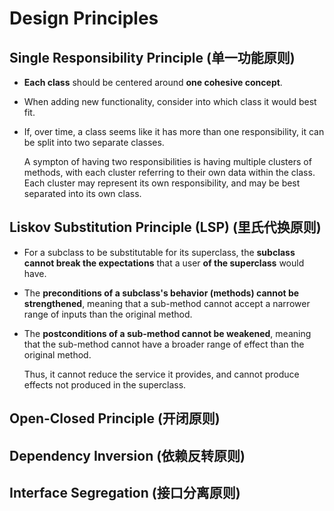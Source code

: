# Design Principles

## Single Responsibility Principle (单一功能原则)

* **Each class** should be centered around **one cohesive concept**.

* When adding new functionality, consider into which class it would best fit.

* If, over time, a class seems like it has more than one responsibility, it can be split into two separate classes.

  A sympton of having two responsibilities is having multiple clusters of methods, with each cluster referring to their own data within the class. Each cluster may represent its own responsibility, and may be best separated into its own class.

## Liskov Substitution Principle (LSP) (里氏代换原则)

* For a subclass to be substitutable for its superclass, the **subclass cannot break the expectations** that a user **of the superclass** would have.

* The **preconditions of a subclass's behavior (methods) cannot be strengthened**, meaning that a sub-method cannot accept a narrower range of inputs than the original method.

* The **postconditions of a sub-method cannot be weakened**, meaning that the sub-method cannot have a broader range of effect than the original method.

  Thus, it cannot reduce the service it provides, and cannot produce effects not produced in the superclass.

## Open-Closed Principle (开闭原则)

## Dependency Inversion (依赖反转原则)

## Interface Segregation (接口分离原则)

